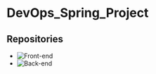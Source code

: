 # DevOps_Spring_Project


## Repositories 

+ ![Front-end](https://github.com/spring-petclinic/spring-petclinic-angular)
+ ![Back-end](https://github.com/spring-petclinic/spring-petclinic-rest)
